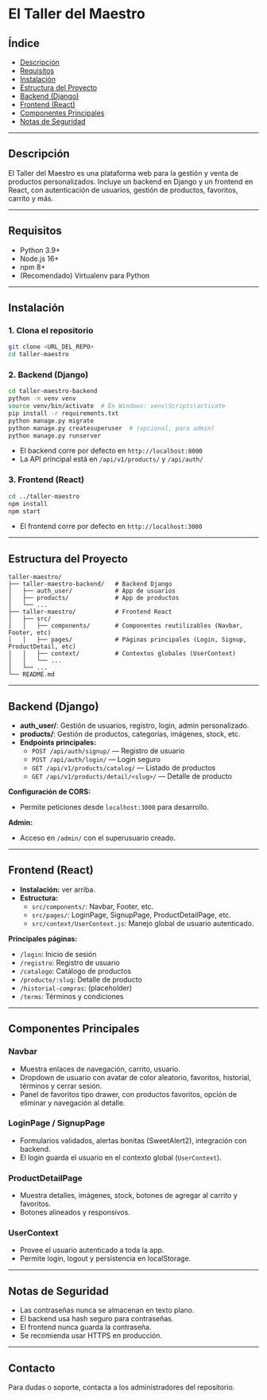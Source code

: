 # El Taller del Maestro

## Índice
- [Descripción](#descripción)
- [Requisitos](#requisitos)
- [Instalación](#instalación)
- [Estructura del Proyecto](#estructura-del-proyecto)
- [Backend (Django)](#backend-django)
- [Frontend (React)](#frontend-react)
- [Componentes Principales](#componentes-principales)
- [Notas de Seguridad](#notas-de-seguridad)

---

## Descripción

El Taller del Maestro es una plataforma web para la gestión y venta de productos personalizados. Incluye un backend en Django y un frontend en React, con autenticación de usuarios, gestión de productos, favoritos, carrito y más.

---

## Requisitos

- Python 3.9+
- Node.js 16+
- npm 8+
- (Recomendado) Virtualenv para Python

---

## Instalación

### 1. Clona el repositorio
```bash
git clone <URL_DEL_REPO>
cd taller-maestro
```

### 2. Backend (Django)

```bash
cd taller-maestro-backend
python -m venv venv
source venv/bin/activate  # En Windows: venv\Scripts\activate
pip install -r requirements.txt
python manage.py migrate
python manage.py createsuperuser  # (opcional, para admin)
python manage.py runserver
```

- El backend corre por defecto en `http://localhost:8000`
- La API principal está en `/api/v1/products/` y `/api/auth/`

### 3. Frontend (React)

```bash
cd ../taller-maestro
npm install
npm start
```

- El frontend corre por defecto en `http://localhost:3000`

---

## Estructura del Proyecto

```
taller-maestro/
├── taller-maestro-backend/   # Backend Django
│   ├── auth_user/            # App de usuarios
│   ├── products/             # App de productos
│   └── ...
├── taller-maestro/           # Frontend React
│   ├── src/
│   │   ├── components/       # Componentes reutilizables (Navbar, Footer, etc)
│   │   ├── pages/            # Páginas principales (Login, Signup, ProductDetail, etc)
│   │   ├── context/          # Contextos globales (UserContext)
│   │   └── ...
│   └── ...
└── README.md
```

---

## Backend (Django)

- **auth_user/**: Gestión de usuarios, registro, login, admin personalizado.
- **products/**: Gestión de productos, categorías, imágenes, stock, etc.
- **Endpoints principales:**
  - `POST /api/auth/signup/` — Registro de usuario
  - `POST /api/auth/login/` — Login seguro
  - `GET /api/v1/products/catalog/` — Listado de productos
  - `GET /api/v1/products/detail/<slug>/` — Detalle de producto

**Configuración de CORS:**
- Permite peticiones desde `localhost:3000` para desarrollo.

**Admin:**
- Acceso en `/admin/` con el superusuario creado.

---

## Frontend (React)

- **Instalación:** ver arriba.
- **Estructura:**
  - `src/components/`: Navbar, Footer, etc.
  - `src/pages/`: LoginPage, SignupPage, ProductDetailPage, etc.
  - `src/context/UserContext.js`: Manejo global de usuario autenticado.

**Principales páginas:**
- `/login`: Inicio de sesión
- `/registro`: Registro de usuario
- `/catalogo`: Catálogo de productos
- `/producto/:slug`: Detalle de producto
- `/historial-compras`: (placeholder)
- `/terms`: Términos y condiciones

---

## Componentes Principales

### Navbar
- Muestra enlaces de navegación, carrito, usuario.
- Dropdown de usuario con avatar de color aleatorio, favoritos, historial, términos y cerrar sesión.
- Panel de favoritos tipo drawer, con productos favoritos, opción de eliminar y navegación al detalle.

### LoginPage / SignupPage
- Formularios validados, alertas bonitas (SweetAlert2), integración con backend.
- El login guarda el usuario en el contexto global (`UserContext`).

### ProductDetailPage
- Muestra detalles, imágenes, stock, botones de agregar al carrito y favoritos.
- Botones alineados y responsivos.

### UserContext
- Provee el usuario autenticado a toda la app.
- Permite login, logout y persistencia en localStorage.

---

## Notas de Seguridad
- Las contraseñas nunca se almacenan en texto plano.
- El backend usa hash seguro para contraseñas.
- El frontend nunca guarda la contraseña.
- Se recomienda usar HTTPS en producción.

---

## Contacto

Para dudas o soporte, contacta a los administradores del repositorio. 